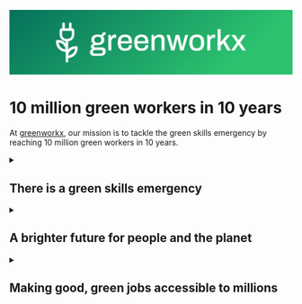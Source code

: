 ![greenworkx](/profile/cover.png)

# 10 million green workers in 10 years

At [greenworkx](https://greenworkx.org), our mission is to tackle the green skills emergency by reaching 10 million green workers in 10 years.

<details>
  <summary><h2>There is a green skills emergency</h2></summary>
  <p><b>30 million</b> more green workers are needed globally <b>by 2030</b> for us to reach net-zero and prevent catastrophic climate breakdown.</p>
  <p>Without these workers, we won't be able to build the critical green infrastucture that we need for renewable power, energy efficiency and electric vehicles.</p>
</details>

<details>
  <summary><h2>A brighter future for people and the planet</h2></summary>
  <p>We need to greenify our economy - and the change is already happening.</p>
  <p>Green jobs are in-demand, creating well-paid, secure and meaningful employment opportunities for millions in the UK alone.</p>
  <p>What if we could turn those good, green jobs into accessible opportunities for people?</p>
</details>

<details>
  <summary><h2>Making good, green jobs accessible to millions</h2></summary>
  <p>Did you know that you can earn £28k+ as a starting salary in a green job, without a degree?</p>
  <p>Most people don't. We want to change that.</p>
  <p>We're building a talent portal, network and career accelerator where you can discover new green jobs, learn practical green skills and get matched to green opportunities.</p>
</details>